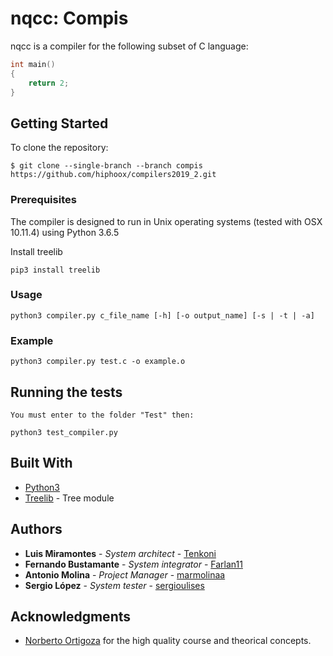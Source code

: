 # nqcc: Compis

nqcc is a compiler for the following subset of C language:

```c
int main()
{
	return 2;
}
```

## Getting Started

To clone the repository:

```
$ git clone --single-branch --branch compis https://github.com/hiphoox/compilers2019_2.git
```

### Prerequisites

The compiler is designed to run in Unix operating systems (tested with OSX 10.11.4) using Python 3.6.5

Install treelib

```
pip3 install treelib
```

### Usage

```
python3 compiler.py c_file_name [-h] [-o output_name] [-s | -t | -a] 
```

### Example

```
python3 compiler.py test.c -o example.o 
```

## Running the tests

```
You must enter to the folder "Test" then:

python3 test_compiler.py
```

## Built With

* [Python3](https://www.python.org/download/releases/3.0/) 
* [Treelib](https://github.com/caesar0301/treelib) - Tree module

## Authors

* **Luis Miramontes** - *System architect* - [Tenkoni](https://github.com/Tenkoni)
* **Fernando Bustamante** - *System integrator* - [Farlan11](https://github.com/Farlan11)
* **Antonio Molina** - *Project Manager* - [marmolinaa](https://github.com/marmolinaa)
* **Sergio López** - *System tester* - [sergioulises](https://github.com/sergioulises)



## Acknowledgments

* [Norberto Ortigoza](https://github.com/hiphoox) for the high quality course and theorical concepts.

